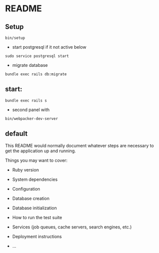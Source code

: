# README

## Setup

```
bin/setup
```

* start postgresql if it not active below
```
sudo service postgresql start
```
* migrate database
```
bundle exec rails db:migrate
```
## start:

```
bundle exec rails s
```
* second panel with
```
bin/webpacker-dev-server
```

## default
This README would normally document whatever steps are necessary to get the
application up and running.

Things you may want to cover:

* Ruby version

* System dependencies

* Configuration

* Database creation

* Database initialization

* How to run the test suite

* Services (job queues, cache servers, search engines, etc.)

* Deployment instructions

* ...
